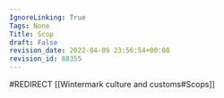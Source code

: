 ```yaml
---
IgnoreLinking: True
Tags: None
Title: Scop
draft: False
revision_date: 2022-04-09 23:56:54+00:00
revision_id: 88355
---
```


#REDIRECT [[Wintermark culture and customs#Scops]]
